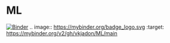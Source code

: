 # ML
[![Binder](https://mybinder.org/badge_logo.svg)](https://mybinder.org/v2/gh/vkjadon/ML/main)
.. image:: https://mybinder.org/badge_logo.svg
 :target: https://mybinder.org/v2/gh/vkjadon/ML/main
